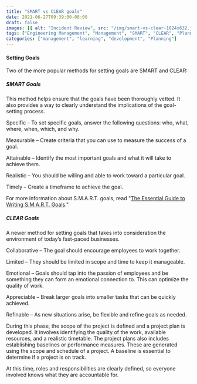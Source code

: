 ```yaml
---
title: "SMART vs CLEAR goals"
date: 2021-06-27T09:39:00-08:00
draft: false
images: [{ alt: "Incident Review", src: "/img/smart-vs-clear-1024x632.jpg" }]
tags: ["Engineering Management", "Management", "SMART", "CLEAR", "Planning"]
categories: ["management", "learning", "development", "Planning"]
---
```


<h4>Setting Goals</h4>

Two of the more popular methods for setting goals are SMART and CLEAR:

<h5>SMART Goals</h5>

This method helps ensure that the goals have been thoroughly vetted. It also provides a way to clearly understand the implications of the goal-setting process.

Specific – To set specific goals, answer the following questions: who, what, where, when, which, and why.

Measurable – Create criteria that you can use to measure the success of a goal.

Attainable – Identify the most important goals and what it will take to achieve them.

Realistic – You should be willing and able to work toward a particular goal.

Timely – Create a timeframe to achieve the goal.

For more information about S.M.A.R.T. goals, read "[The Essential Guide to Writing S.M.A.R.T. Goals](https://www.smartsheet.com/blog/essential-guide-writing-smart-goals)."

<h5>CLEAR Goals </h5>


A newer method for setting goals that takes into consideration the environment of today’s fast-paced businesses.

Collaborative – The goal should encourage employees to work together.

Limited – They should be limited in scope and time to keep it manageable.

Emotional – Goals should tap into the passion of employees and be something they can form an emotional connection to. This can optimize the quality of work.

Appreciable – Break larger goals into smaller tasks that can be quickly achieved.

Refinable – As new situations arise, be flexible and refine goals as needed.



During this phase, the scope of the project is defined and a project plan is developed. It involves identifying the quality of the work, available resources, and a realistic timetable. The project plans also includes establishing baselines or performance measures. These are generated using the scope and schedule of a project. A baseline is essential to determine if a project is on track.



At this time, roles and responsibilities are clearly defined, so everyone involved knows what they are accountable for.
